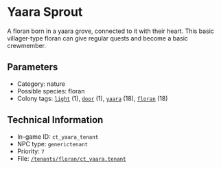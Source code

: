 # Yaara Sprout

A floran born in a yaara grove, connected to it with their heart. This basic villager-type floran can give regular quests and become a basic crewmember.

## Parameters

- Category: nature
- Possible species: floran
- Colony tags: [`light`](https://ceterai.github.io/MyEnternia/Wiki/Tags/Light) (1), [`door`](https://ceterai.github.io/MyEnternia/Wiki/Tags/Door) (1), [`yaara`](https://ceterai.github.io/MyEnternia/Wiki/Tags/Yaara) (18), [`floran`](https://ceterai.github.io/MyEnternia/Wiki/Tags/Floran) (18)

## Technical Information

- In-game ID: `ct_yaara_tenant`
- NPC type: `generictenant`
- Priority: `7`
- File: [`/tenants/floran/ct_yaara.tenant`](https://github.com/Ceterai/Enternia/blob/main/tenants/floran/ct_yaara.tenant)

